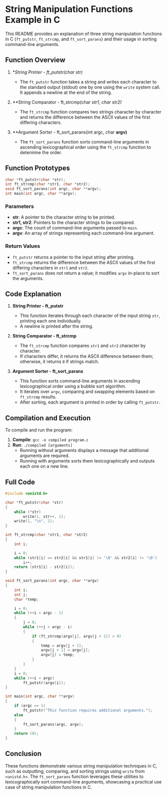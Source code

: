 
# String Manipulation Functions Example in C

This README provides an explanation of three string manipulation functions in C (`ft_putstr`, `ft_strcmp`, and `ft_sort_parans`) and their usage in sorting command-line arguments.

## Function Overview

1. **String Printer - ft_putstr(char *str)**
   - The `ft_putstr` function takes a string and writes each character to the standard output (stdout) one by one using the `write` system call. It appends a newline at the end of the string.

2. **String Comparator - ft_strcmp(char *str1, char *str2)**
   - The `ft_strcmp` function compares two strings character by character and returns the difference between the ASCII values of the first differing characters.

3. **Argument Sorter - ft_sort_parans(int argc, char **argv)**
   - The `ft_sort_parans` function sorts command-line arguments in ascending lexicographical order using the `ft_strcmp` function to determine the order.

## Function Prototypes

```c
char *ft_putstr(char *str);
int ft_strcmp(char *str1, char *str2);
void ft_sort_parans(int argc, char **argv);
int main(int argc, char **argv);
```

### Parameters
- **str**: A pointer to the character string to be printed.
- **str1, str2**: Pointers to the character strings to be compared.
- **argc**: The count of command-line arguments passed to `main`.
- **argv**: An array of strings representing each command-line argument.

### Return Values
- `ft_putstr` returns a pointer to the input string after printing.
- `ft_strcmp` returns the difference between the ASCII values of the first differing characters in `str1` and `str2`.
- `ft_sort_parans` does not return a value; it modifies `argv` in-place to sort the arguments.

## Code Explanation

1. **String Printer - ft_putstr**
   - This function iterates through each character of the input string `str`, printing each one individually.
   - A newline is printed after the string.

2. **String Comparator - ft_strcmp**
   - The `ft_strcmp` function compares `str1` and `str2` character by character.
   - If characters differ, it returns the ASCII difference between them; otherwise, it returns `0` if strings match.

3. **Argument Sorter - ft_sort_parans**
   - This function sorts command-line arguments in ascending lexicographical order using a bubble sort algorithm.
   - It iterates over `argv`, comparing and swapping elements based on `ft_strcmp` results.
   - After sorting, each argument is printed in order by calling `ft_putstr`.

## Compilation and Execution

To compile and run the program:
1. **Compile**: `gcc -o compiled program.c`
2. **Run**: `./compiled [arguments]`  
   - Running without arguments displays a message that additional arguments are required.
   - Running with arguments sorts them lexicographically and outputs each one on a new line.

## Full Code

```c
#include <unistd.h>

char *ft_putstr(char *str)
{
    while (*str)
        write(1, str++, 1);
    write(1, "\n", 1);
}

int ft_strcmp(char *str1, char *str2)
{
    int i;

    i = 0;
    while (str1[i] == str2[i] && str1[i] != '\0' && str2[i] != '\0')
        i++;
    return (str1[i] - str2[i]);
}

void ft_sort_parans(int argc, char **argv)
{
    int i;
    int j;
    char *temp;

    i = 0;
    while (++i < argc - 1)
    {
        j = 0;
        while (++j < argc - i)
        {
            if (ft_strcmp(argv[j], argv[j + 1]) > 0)
            {
                temp = argv[j + 1];
                argv[j + 1] = argv[j];
                argv[j] = temp;
            }
        }
    }
    i = 0;
    while (++i < argc)
        ft_putstr(argv[i]);
}

int main(int argc, char **argv)
{
    if (argc == 1)
        ft_putstr("This function requires additional arguments.");
    else
    {
        ft_sort_parans(argc, argv);
    }
    return (0);
}
```

## Conclusion

These functions demonstrate various string manipulation techniques in C, such as outputting, comparing, and sorting strings using `write` from `<unistd.h>`. The `ft_sort_parans` function leverages these utilities to lexicographically sort command-line arguments, showcasing a practical use case of string manipulation functions in C.
